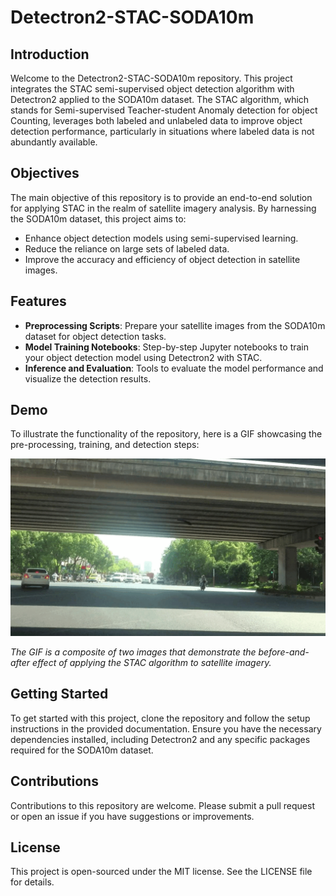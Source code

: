 # Detectron2-STAC-SODA10m

## Introduction
Welcome to the Detectron2-STAC-SODA10m repository. This project integrates the STAC semi-supervised object detection algorithm with Detectron2 applied to the SODA10m dataset. The STAC algorithm, which stands for Semi-supervised Teacher-student Anomaly detection for object Counting, leverages both labeled and unlabeled data to improve object detection performance, particularly in situations where labeled data is not abundantly available.

## Objectives
The main objective of this repository is to provide an end-to-end solution for applying STAC in the realm of satellite imagery analysis. By harnessing the SODA10m dataset, this project aims to:
- Enhance object detection models using semi-supervised learning.
- Reduce the reliance on large sets of labeled data.
- Improve the accuracy and efficiency of object detection in satellite images.

## Features
- **Preprocessing Scripts**: Prepare your satellite images from the SODA10m dataset for object detection tasks.
- **Model Training Notebooks**: Step-by-step Jupyter notebooks to train your object detection model using Detectron2 with STAC.
- **Inference and Evaluation**: Tools to evaluate the model performance and visualize the detection results.

## Demo
To illustrate the functionality of the repository, here is a GIF showcasing the pre-processing, training, and detection steps:

![STAC-Detectron2-Demo](demo.gif)

_The GIF is a composite of two images that demonstrate the before-and-after effect of applying the STAC algorithm to satellite imagery._

## Getting Started
To get started with this project, clone the repository and follow the setup instructions in the provided documentation. Ensure you have the necessary dependencies installed, including Detectron2 and any specific packages required for the SODA10m dataset.

## Contributions
Contributions to this repository are welcome. Please submit a pull request or open an issue if you have suggestions or improvements.

## License
This project is open-sourced under the MIT license. See the LICENSE file for details.

